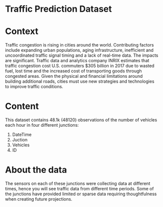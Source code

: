 # Traffic Prediction Dataset

# Context
Traffic congestion is rising in cities around the world. Contributing factors include expanding urban populations, aging infrastructure, inefficient and uncoordinated traffic signal timing and a lack of real-time data.
The impacts are significant. Traffic data and analytics company INRIX estimates that traffic congestion cost U.S. commuters $305 billion in 2017 due to wasted fuel, lost time and the increased cost of transporting goods through congested areas. Given the physical and financial limitations around building additional roads, cities must use new strategies and technologies to improve traffic conditions.

# Content
This dataset contains 48.1k (48120) observations of the number of vehicles each hour in four different junctions:
1) DateTime
2) Juction
3) Vehicles
4) ID

# About the data
The sensors on each of these junctions were collecting data at different times, hence you will see traffic data from different time periods. Some of the junctions have provided limited or sparse data requiring thoughtfulness when creating future projections.
